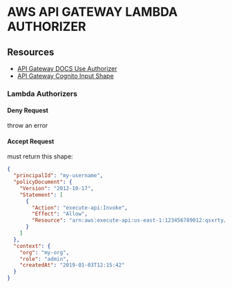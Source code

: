 # AWS API GATEWAY LAMBDA AUTHORIZER

## Resources

- [API Gateway DOCS Use Authorizer](https://docs.aws.amazon.com/apigateway/latest/developerguide/apigateway-use-lambda-authorizer.html)
- [API Gateway Cognito Input Shape](https://docs.aws.amazon.com/apigateway/latest/developerguide/api-gateway-lambda-authorizer-input.html)


### Lambda Authorizers

#### Deny Request

throw an error

#### Accept Request

must return this shape:

```json
{
  "principalId": "my-username",
  "policyDocument": {
    "Version": "2012-10-17",
    "Statement": [
      {
        "Action": "execute-api:Invoke",
        "Effect": "Allow",
        "Resource": "arn:aws:execute-api:us-east-1:123456789012:qsxrty/test/GET/mydemoresource"
      }
    ]
  },
  "context": {
    "org": "my-org",
    "role": "admin",
    "createdAt": "2019-01-03T12:15:42"
  }
}
```